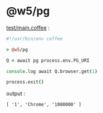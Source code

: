 [‼️]: ✏️README.mdt

# @w5/pg

[test/main.coffee](./test/main.coffee) :

```coffee
#!/usr/bin/env coffee

> @w5/pg

Q = await pg process.env.PG_URI

console.log await Q.browser.get(1)

process.exit()
```

output :

```
[ '1', 'Chrome', '1080000' ]
```
